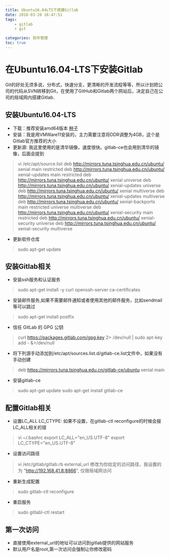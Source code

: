```yaml
---
title: Ubuntu16.04LTS下搭建Gitlab
date: 2018-03-28 16:47:51
tags:
    - gitlab
    - git

categories: 软件管理
toc: true
---
```



# 在Ubuntu16.04-LTS下安装Gitlab

Git的好处无须多说，分布式，快速分支，更清晰的开发流程等等，所以计划把公司的代码从SVN转移到Git，在使用了GitHub和Gitlab两个网站后，决定自己在公司的局域网内搭建Gitlab.

<!--more-->

## 安装Ubuntu16.04-LTS

* 下载：推荐安装amd64版本 [种子](http://releases.ubuntu.com/16.04/ubuntu-16.04.4-desktop-amd64.iso.torrent?_ga=2.16967225.1283571371.1522211051-1536568839.1517620741) 
* 安装：我是用VMWare11安装的，主力需要注意将DDR调整为4GB，这个是Gitlab官方推荐的大小
* 更新源: 我这里使用的是清华镜像，速度很快。gitlab-ce也会用到清华的镜像，后面会提到
> vi /etc/apt/source.list
deb http://mirrors.tuna.tsinghua.edu.cn/ubuntu/ xenial main restricted
deb http://mirrors.tuna.tsinghua.edu.cn/ubuntu/ xenial-updates main restricted
deb http://mirrors.tuna.tsinghua.edu.cn/ubuntu/ xenial universe
deb http://mirrors.tuna.tsinghua.edu.cn/ubuntu/ xenial-updates universe
deb http://mirrors.tuna.tsinghua.edu.cn/ubuntu/ xenial multiverse
deb http://mirrors.tuna.tsinghua.edu.cn/ubuntu/ xenial-updates multiverse
deb http://mirrors.tuna.tsinghua.edu.cn/ubuntu/ xenial-backports main restricted universe multiverse
deb http://mirrors.tuna.tsinghua.edu.cn/ubuntu/ xenial-security main restricted
deb http://mirrors.tuna.tsinghua.edu.cn/ubuntu/ xenial-security universe
deb http://mirrors.tuna.tsinghua.edu.cn/ubuntu/ xenial-security multiverse

* 更新软件仓库
> sudo apt-get update

## 安装Gitlab相关

* 安装ssh服务和认证服务
> sudo apt-get install -y curl openssh-server ca-certificates 

* 安装邮件服务,如果不需要邮件通知或者使用其他的邮件服务，比如sendmail等可以跳过
> sudo apt-get install postfix

* 信任 GitLab 的 GPG 公钥
> curl https://packages.gitlab.com/gpg.key 2> /dev/null | sudo apt-key add - &>/dev/null

* 将下列源手动添加到/etc/apt/sources.list.d/gitlab-ce.list文件中，如果没有手动创建
> deb https://mirrors.tuna.tsinghua.edu.cn/gitlab-ce/ubuntu xenial main

* 安装gitlab-ce
> sudo apt-get update
> sudo apt-get install gitlab-ce

## 配置Gitlab相关

* 设置LC_ALL LC_CTYPE: 如果不设置，在gitlab-ctl reconfigure的时候会报LC_ALL相关的错
> vi ~/.bashrc
> export LC_ALL="en_US.UTF-8"
> export LC_CTYPE="en_US.UTF-8"

* 设置访问路径
> vi /etc/gitlab/gitlab.rb
> external_url 修改为你给定的访问路径，我设置的为 "http://192.168.41.8:8866", 仅限局域网访问

* 重新生成配置
> sudo gitlab-ctl reconfigure

* 重启服务
> sudo gitlabl-ctl restart

## 第一次访问

* 直接使用external_url的地址可以访问到gitlab提供的网站服务
* 默认用户名是root,第一次访问会强制让你修改密码
